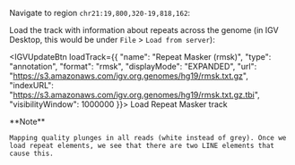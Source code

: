<script>
import Alert from "$components/Alert.svelte";
import IGVUpdateBtn from "$components/igv/IGVUpdateBtn.svelte";
</script>

Navigate to region `chr21:19,800,320-19,818,162`:

<IGVUpdateBtn locus="chr21:19,800,320-19,818,162" />

Load the track with information about repeats across the genome (in IGV Desktop, this would be under `File` > `Load from server`):

<IGVUpdateBtn loadTrack={{
	"name": "Repeat Masker (rmsk)",
	"type": "annotation",
	"format": "rmsk",
	"displayMode": "EXPANDED",
	"url": "https://s3.amazonaws.com/igv.org.genomes/hg19/rmsk.txt.gz",
	"indexURL": "https://s3.amazonaws.com/igv.org.genomes/hg19/rmsk.txt.gz.tbi",
	"visibilityWindow": 1000000
}}>
Load Repeat Masker track
</IGVUpdateBtn>

<Alert color="primary">
	**Note**

    Mapping quality plunges in all reads (white instead of grey). Once we load repeat elements, we see that there are two LINE elements that cause this.

</Alert>
